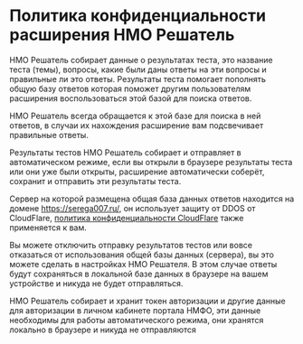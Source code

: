 # Политика конфиденциальности расширения НМО Решатель


НМО Решатель собирает данные о результатах теста, это название теста (темы), вопросы, какие были даны ответы на эти вопросы и правильные ли это ответы.
Результаты теста помогает пополнять общую базу ответов которая поможет другим пользователям расширения воспользоваться этой базой для поиска ответов.

НМО Решатель всегда обращается к этой базе для поиска в ней ответов, в случаи их нахождения расширение вам подсвечивает правильные ответы.

Результаты тестов НМО Решатель собирает и отправляет в автоматическом режиме, если вы открыли в браузере результаты теста или они уже были открыты,
расширение автоматически соберёт, сохранит и отправить эти результаты теста.

Сервер на которой размещена общая база данных ответов находится на домене https://serega007.ru/, он использует защиту от DDOS от CloudFlare, [политика конфиденциальности CloudFlare](https://www.cloudflare.com/ru-ru/privacypolicy/) также применяется к вам.

Вы можете отключить отправку результатов тестов или вовсе отказаться от использования общей базы данных (сервера), вы это можете сделать в настройках НМО Решателя.
В этом случае ответы будут сохраняться в локальной базе данных в браузере на вашем устройстве и никуда не будет отправляться.

НМО Решатель собирает и хранит токен авторизации и другие данные для авторизации в личном кабинете портала НМФО, эти данные необходимы для работы автоматического режима,
они хранятся локально в браузере и никуда не отправляются